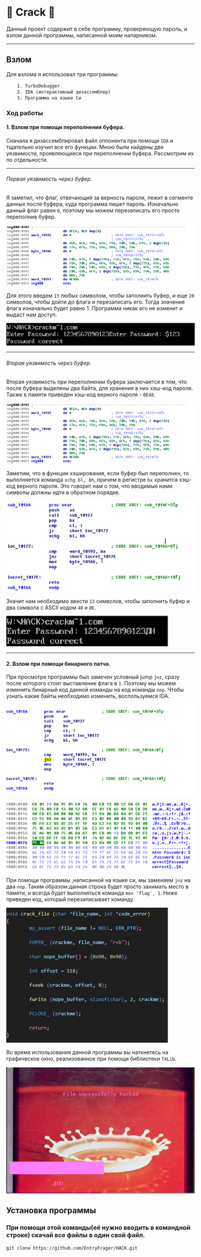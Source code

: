 # :muscle: Crack :muscle:

Данный проект содержит в себе программу, проверяющую пароль, и взлом данной программы, написанной моим напарником.

***

## Взлом

Для взлома я использовал три программы:

        1. TurboDebugger
        2. IDA (интерактивный дизассемблер)
        3. Программа на языке Cи

### Ход работы

#### 1. Взлом при помощи переполнения буфера.

Сначала я дизассемблировал файл оппонента при помощи ```IDA``` и тщательно изучил все его функции. Мною были найдены две уязвимости, проявляющиеся при переполнении буфера. Рассмотрим их по отдельности.

***

###### Первая уязвимость через буфер.

Я заметил, что флаг, отвечающий за верность пароля, лежит в сегменте данных после буфера, куда программа пишет пароль. Изначально данный флаг равен ```0```, поэтому мы можем перезаписать его просто переполнив буфер. 

![overflow](png_for_readme/Screenshot_3.png)

Для этого введем ```13``` любых символом, чтобы заполнить буфер, и еще ```20``` символов, чтобы дойти до флага и перезаписать его. Тогда значение флага изначально будет равно 1. Программа никак его не изменит и выдаст нам доступ.

![overflow](png_for_readme/Screenshot_5.png)

***

###### Вторая уязвимость через буфер.

Вторая уязвимость при переполнении буфера заключается в том, что после буфера выделены два байта, для хранения в них хэш-код пароля. Также в памяти приведен хэш-код верного пароля - ```0E48```.

![overflow](png_for_readme/Screenshot_3.png)

Заметим, что в функции хэширования, если буфер был переполнен, то выполняется команда ```xchg bl, bh```, причем в регистре ```bx``` хранится хэш-код верного пароля. Это говорит нам о том, что вводимые нами символы должны идти в обратном порядке.

![overflow](png_for_readme/Screenshot_1.png)

Значит нам необходимо ввести ```13``` символов, чтобы заполнить буфер и два символа с ASCII кодом ```48``` и ```0E```.

![overflow](png_for_readme/Screenshot_6.png)

***

#### 2. Взлом при помощи бинарного патча.

При просмотре программы был замечен условный jump ```jnz```, сразу после которого стоит выставление флага в ```1```. Поэтому мы можем изменить бинарный код данной команды на код команды ```nop```. Чтобы узнать какие байты необходимо изменить, воспользуемся IDA.

![overflow](png_for_readme/Screenshot_2.png)

![overflow](png_for_readme/Screenshot_7.png)

При помощи программы ,написанной на языке си, мы заменяем ```jnz``` на два ```nop```.
Таким образом данная строка будет просто занимать место в памяти, и всегда будет выполняться команда ```mov 'flag', 1```. Ниже приведен код, который перезаписывает команду.

![overflow](png_for_readme/Screenshot_4.png)

Во время использования данной программы вы наткнетесь на графическое окно, реализованное при помощи библиотеки ```TXLib```.

![overflow](png_for_readme/Screenshot_8.png)

## Установка программы

### При помощи этой команды(её нужно вводить в командной строке) скачай все файлы в один свой файл.

    git clone https://github.com/EntryFrager/HACK.git
